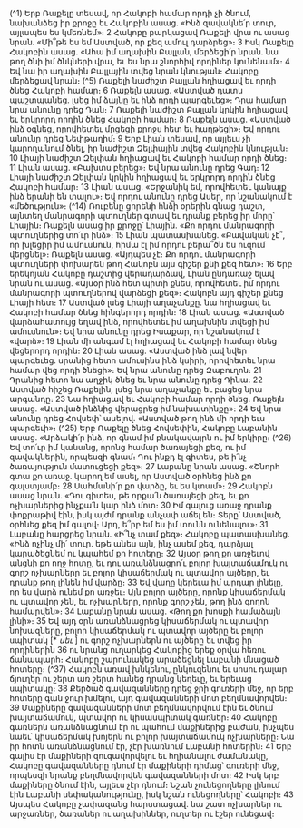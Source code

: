 
(^1) Երբ Ռաքելը տեսավ, որ Հակոբի համար որդի չի ծնում, նախանձեց իր քրոջը եւ Հակոբին ասաց. «Ինձ զավակնե՛ր
տուր, այլապես ես կմեռնեմ»։ 2 Հակոբը բարկացավ Ռաքելի վրա ու ասաց նրան. «Մի՞թե ես եմ Աստված, որ քեզ ամուլ
դարձրեց»։ 3 Իսկ Ռաքելը Հակոբին ասաց. «Ահա իմ աղախին Բալլան, մերձեցի՛ր նրան. նա թող ծնի իմ ծնկների վրա, եւ
ես նրա շնորհիվ որդիներ կունենամ»։ 4 Եվ նա իր աղախին Բալլային տվեց նրան կնության։ Հակոբը մերձեցավ նրան։
(^5) Ռաքելի նաժիշտ Բալլան հղիացավ եւ որդի ծնեց Հակոբի համար։ 6 Ռաքելն ասաց. «Աստված դատս պաշտպանեց. լսեց
իմ ձայնը եւ ինձ որդի պարգեւեց»։ Դրա համար նրա անունը դրեց Դան։ 7 Ռաքելի նաժիշտ Բալլան կրկին հղիացավ եւ
երկրորդ որդին ծնեց Հակոբի համար։ 8 Ռաքելն ասաց. «Աստված ինձ օգնեց, որովհետեւ մրցեցի քրոջս հետ եւ հաղթեցի»։
Եվ որդու անունը դրեց Նեփթաղիմ։ 9 Երբ Լիան տեսավ, որ այլեւս չի կարողանում ծնել, իր նաժիշտ Զելփային տվեց
Հակոբին կնության։ 10 Լիայի նաժիշտ Զելփան հղիացավ եւ Հակոբի համար որդի ծնեց։ 11 Լիան ասաց. «Բախտս բերեց»։
Եվ նրա անունը դրեց Գադ։ 12 Լիայի նաժիշտ Զելփան կրկին հղիացավ եւ երկրորդ որդին ծնեց Հակոբի համար։ 13 Լիան
ասաց. «Երջանիկ եմ, որովհետեւ կանայք ինձ երանի են տալու»։ Եվ որդու անունը դրեց Ասեր, որ նշանակում է
«մեծություն»։
(^14) Ռուբենը ցորենի հնձի օրերին գնաց դաշտ, այնտեղ մանրագորի պտուղներ գտավ եւ դրանք բերեց իր մորը՝ Լիային։
Ռաքելն ասաց իր քրոջը՝ Լիային. «Քո որդու մանրագորի պտուղներից տո՛ւր ինձ»։ 15 Լիան պատասխանեց. «Բավական
չէ՞, որ խլեցիր իմ ամուսնուն, հիմա էլ իմ որդու բերա՞ծն ես ուզում վերցնել»։ Ռաքելն ասաց. «Այդպես չէ։ Քո որդու
մանրագորի պտուղների փոխարեն թող Հակոբն այս գիշեր քնի քեզ հետ»։ 16 Երբ երեկոյան Հակոբը դաշտից
վերադարձավ, Լիան ընդառաջ ելավ նրան ու ասաց. «Այսօր ինձ հետ պիտի քնես, որովհետեւ իմ որդու մանրագորի
պտուղներով վարձեցի քեզ»։ Հակոբն այդ գիշեր քնեց Լիայի հետ։ 17 Աստված լսեց Լիայի աղաչանքը. նա հղիացավ եւ
Հակոբի համար ծնեց հինգերորդ որդին։ 18 Լիան ասաց. «Աստված վարձահատույց եղավ ինձ, որովհետեւ իմ աղախնին
տվեցի իմ ամուսնուն»։ Եվ նրա անունը դրեց Իսաքար, որ նշանակում է «վարձ»։ 19 Լիան մի անգամ էլ հղիացավ եւ
Հակոբի համար ծնեց վեցերորդ որդին։ 20 Լիան ասաց. «Աստված ինձ լավ նվեր պարգեւեց. սրանից հետո ամուսինս ինձ
կսիրի, որովհետեւ նրա համար վեց որդի ծնեցի»։ Եվ նրա անունը դրեց Զաբուղոն։ 21 Դրանից հետո նա աղջիկ ծնեց եւ
նրա անունը դրեց Դինա։ 22 Աստված հիշեց Ռաքելին, լսեց նրա աղաչանքը եւ բացեց նրա արգանդը։ 23 Նա հղիացավ եւ
Հակոբի համար որդի ծնեց։ Ռաքելն ասաց. «Աստված ինձնից վերացրեց իմ նախատինքը»։ 24 Եվ նրա անունը դրեց
Հովսեփ՝ ասելով. «Աստված թող ինձ մի որդի եւս պարգեւի»։
(^25) Երբ Ռաքելը ծնեց Հովսեփին, Հակոբը Լաբանին ասաց. «Արձակի՛ր ինձ, որ գնամ իմ բնակավայրն ու իմ երկիրը։
(^26) Եվ տո՛ւր իմ կանանց, որոնց համար ծառայեցի քեզ, ու իմ զավակներին, որպեսզի գնամ։ Դու ինքդ էլ գիտես, թե ի՛նչ
ծառայություն մատուցեցի քեզ»։ 27 Լաբանը նրան ասաց. «Շնորհ գտա քո առաջ. կարող եմ ասել, որ Աստված օրհնեց
ինձ քո գալստյամբ։ 28 Սահմանի՛ր քո վարձը, եւ ես կտամ»։ 29 Հակոբն ասաց նրան. «Դու գիտես, թե որքա՛ն ծառայեցի
քեզ, եւ քո ոչխարներից ինչքա՛ն կար ինձ մոտ։ 30 Իմ գալուց առաջ դրանք փոքրաթիվ էին, իսկ այժմ դրանք անչափ աճել
են։ Տերը՝ Աստված, օրհնեց քեզ իմ գալով։ Արդ, ե՞րբ եմ ես իմ տունն ունենալու»։ 31 Լաբանը հարցրեց նրան. «Ի՞նչ տամ
քեզ»։ Հակոբը պատասխանեց. «Ինձ ոչինչ մի՛ տուր. եթե անես այն, ինչ ասեմ քեզ, դարձյալ կարածեցնեմ ու կպահեմ քո
հոտերը։ 32 Այսօր թող քո առջեւով անցնի քո ողջ հոտը, եւ դու առանձնացրո՛ւ բոլոր խայտաճամուկ ու գորշ ոչխարները
եւ բոլոր կիսաճերմակ ու պտավոր այծերը, եւ դրանք թող լինեն իմ վարձը։ 33 Եվ վաղը կերեւա իմ արդար լինելը, որ ես
վարձ ունեմ քո առջեւ։ Այն բոլոր այծերը, որոնք կիսաճերմակ ու պտավոր չեն, եւ ոչխարները, որոնք գորշ չեն, թող ինձ
գողոն համարվեն»։ 34 Լաբանը նրան ասաց. «Թող քո խոսքի համաձայն լինի»։ 35 Եվ այդ օրն առանձնացրեց կիսաճերմակ
ու պտավոր նոխազները, բոլոր կիսաճերմակ ու պտավոր այծերը եւ բոլոր սպիտակ [* _սեւ_ ] ու գորշ ոչխարներն ու այծերը
եւ տվեց իր որդիներին 36 ու նրանց ուղարկեց Հակոբից երեք օրվա հեռու ճանապարհ։ Հակոբը շարունակեց արածեցնել
Լաբանի մնացած հոտերը։
(^37) Հակոբն առավ խնկենու, ընկուզենու եւ սոսու դալար ճյուղեր ու շերտ առ շերտ հանեց դրանց կեղեւը, եւ երեւաց
սպիտակը։ 38 Քերծած գավազանները դրեց ջրի գուռերի մեջ, որ երբ հոտերը գան ջուր խմելու, այդ գավազանների մոտ
բեղմնավորվեն։ 39 Մաքիները գավազանների մոտ բեղմնավորվում էին եւ ծնում խայտաճամուկ, պտավոր ու
կիսասպիտակ գառներ։ 40 Հակոբը գառներն առանձնացնում էր ու պահում մաքիներից բաժան, ինչպես նաեւ՝
կիսաճերմակ խոյերն ու բոլոր խայտաճամուկ ոչխարները։ Նա իր հոտն առանձնացնում էր, չէր խառնում Լաբանի
հոտերին։ 41 Երբ գալիս էր մաքիների զուգավորվելու եւ հղիանալու ժամանակը, Հակոբը գավազանները դնում էր
մաքիների դիմաց՝ գուռերի մեջ, որպեսզի նրանք բեղմնավորվեն գավազանների մոտ։ 42 Իսկ երբ մաքիները ծնում էին,
այլեւս չէր դնում։ Նշան չունեցողները լինում էին Լաբանի սեփականությունը, իսկ նշան ունեցողները՝ Հակոբի։ 43 Այսպես
Հակոբը չափազանց հարստացավ. նա շատ ոչխարներ ու արջառներ, ծառաներ ու աղախիններ, ուղտեր ու էշեր
ունեցավ։

